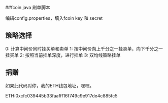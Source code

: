 ##fcoin java 刷单脚本

编辑config.properties，填入fcoin key 和 secret

## 策略选择

0: 计算中间价同时挂买单和卖单
1: 按中间价向上千分之一挂卖单，向下千分之一挂买单
2: 按照当前挂单深度，进行挂单
3: 双均线策略挂单

## 捐赠

如果此代码对你，我的ETH钱包地址，嘿嘿。

ETH:0xcfc039445b33faafff16f749c9e917de4c885fc5